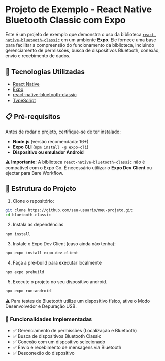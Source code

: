 # Projeto de Exemplo - React Native Bluetooth Classic com Expo

Este é um projeto de exemplo que demonstra o uso da biblioteca [`react-native-bluetooth-classic`](https://github.com/kenjdavidson/react-native-bluetooth-classic) em um ambiente **Expo**. Ele fornece uma base para facilitar a compreensão do funcionamento da biblioteca, incluindo gerenciamento de permissões, busca de dispositivos Bluetooth, conexão, envio e recebimento de dados.

## 🚀 Tecnologias Utilizadas

- [React Native](https://reactnative.dev/)
- [Expo](https://expo.dev/)
- [react-native-bluetooth-classic](https://github.com/kenjdavidson/react-native-bluetooth-classic)
- [TypeScript](https://www.typescriptlang.org/)

## 📋 Pré-requisitos

Antes de rodar o projeto, certifique-se de ter instalado:

- **Node.js** (versão recomendada: 16+)
- **Expo CLI** (`npm install -g expo-cli`)
- **Dispositivo ou emulador Android**

⚠️ **Importante:** A biblioteca `react-native-bluetooth-classic` não é compatível com o Expo Go. É necessário utilizar o **Expo Dev Client** ou ejectar para Bare Workflow.

## 📂 Estrutura do Projeto

1. Clone o repositório:

```sh
git clone https://github.com/seu-usuario/meu-projeto.git
cd bluetooth-classic
```

2. Instala as dependências

```sh
npm install
```

3. Instale o Expo Dev Client (caso ainda não tenha):

```sh
npx expo install expo-dev-client
```

4. Faça a pré-build para executar localmente

```sh
npx expo prebuild
```

5. Execute o projeto no seu dispositivo android.

```sh
npx expo run:android
```

⚠️ Para testes de Bluetooth utilize um dispositivo físico, ative o Modo Desenvolvedor e Depuração USB.

### 📱 Funcionalidades Implementadas

- ✅ Gerenciamento de permissões (Localização e Bluetooth)
- ✅ Busca de dispositivos Bluetooth Classic
- ✅ Conexão com um dispositivo selecionado
- ✅ Envio e recebimento de mensagens via Bluetooth
- ✅ Desconexão do dispositivo

